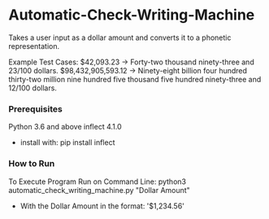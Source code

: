 # Automatic-Check-Writing-Machine
Takes a user input as a dollar amount and converts it to a phonetic representation. 

Example Test Cases:
  $42,093.23 → Forty-two thousand ninety-three and 23/100 dollars.
  $98,432,905,593.12 → Ninety-eight billion four hundred thirty-two million nine hundred five
  thousand five hundred ninety-three and 12/100 dollars.

### Prerequisites
Python 3.6 and above
inflect 4.1.0
  - install with: pip install inflect

### How to Run
To Execute Program
Run on Command Line: python3 automatic_check_writing_machine.py "Dollar Amount" 
 - With the Dollar Amount in the format: '$1,234.56'
